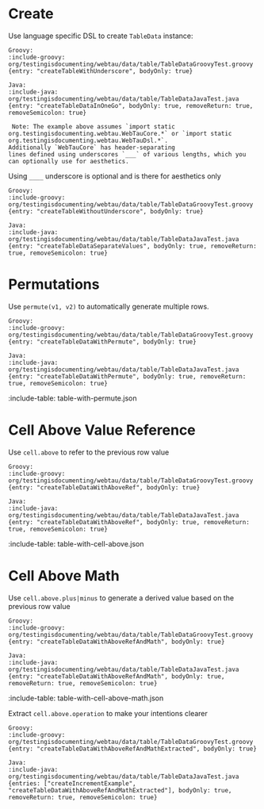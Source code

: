 # Create

Use language specific DSL to create `TableData` instance:

```tabs
Groovy:
:include-groovy: org/testingisdocumenting/webtau/data/table/TableDataGroovyTest.groovy {entry: "createTableWithUnderscore", bodyOnly: true}

Java:
:include-java: org/testingisdocumenting/webtau/data/table/TableDataJavaTest.java {entry: "createTableDataInOneGo", bodyOnly: true, removeReturn: true, removeSemicolon: true}

 Note: The example above assumes `import static org.testingisdocumenting.webtau.WebTauCore.*` or `import static org.testingisdocumenting.webtau.WebTauDsl.*`.
Additionally `WebTauCore` has header-separating 
lines defined using underscores `___` of various lengths, which you can optionally use for aesthetics. 
```

Using `____` underscore is optional and is there for aesthetics only

```tabs
Groovy:
:include-groovy: org/testingisdocumenting/webtau/data/table/TableDataGroovyTest.groovy {entry: "createTableWithoutUnderscore", bodyOnly: true}

Java:
:include-java: org/testingisdocumenting/webtau/data/table/TableDataJavaTest.java {entry: "createTableDataSeparateValues", bodyOnly: true, removeReturn: true, removeSemicolon: true}
```

# Permutations

Use `permute(v1, v2)` to automatically generate multiple rows.

```tabs
Groovy:
:include-groovy: org/testingisdocumenting/webtau/data/table/TableDataGroovyTest.groovy {entry: "createTableDataWithPermute", bodyOnly: true}

Java:
:include-java: org/testingisdocumenting/webtau/data/table/TableDataJavaTest.java {entry: "createTableDataWithPermute", bodyOnly: true, removeReturn: true, removeSemicolon: true}
```

:include-table: table-with-permute.json

# Cell Above Value Reference

Use `cell.above` to refer to the previous row value

```tabs
Groovy:
:include-groovy: org/testingisdocumenting/webtau/data/table/TableDataGroovyTest.groovy {entry: "createTableDataWithAboveRef", bodyOnly: true}

Java:
:include-java: org/testingisdocumenting/webtau/data/table/TableDataJavaTest.java {entry: "createTableDataWithAboveRef", bodyOnly: true, removeReturn: true, removeSemicolon: true}
```

:include-table: table-with-cell-above.json

# Cell Above Math

Use `cell.above.plus|minus` to generate a derived value based on the previous row value 

```tabs
Groovy:
:include-groovy: org/testingisdocumenting/webtau/data/table/TableDataGroovyTest.groovy {entry: "createTableDataWithAboveRefAndMath", bodyOnly: true}

Java:
:include-java: org/testingisdocumenting/webtau/data/table/TableDataJavaTest.java {entry: "createTableDataWithAboveRefAndMath", bodyOnly: true, removeReturn: true, removeSemicolon: true}
```

:include-table: table-with-cell-above-math.json

Extract `cell.above.operation` to make your intentions clearer

```tabs
Groovy:
:include-groovy: org/testingisdocumenting/webtau/data/table/TableDataGroovyTest.groovy {entry: "createTableDataWithAboveRefAndMathExtracted", bodyOnly: true}

Java:
:include-java: org/testingisdocumenting/webtau/data/table/TableDataJavaTest.java {entries: ["createIncrementExample", "createTableDataWithAboveRefAndMathExtracted"], bodyOnly: true, removeReturn: true, removeSemicolon: true}
```